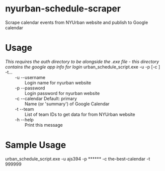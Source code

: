 # nyurban-schedule-scraper
Scrape calendar events from NYUrban website and publish to Google calendar

# Usage
*This requires the *auth* directory to be alongside the .exe file - this directory contains the google app info for login*
urban_schedule_script.exe -u <username> -p <password> [-c <calendarName>] -t... <teamId>  
&nbsp;&nbsp;&nbsp;&nbsp;&nbsp;&nbsp;&nbsp;&nbsp;-u --username  
&nbsp;&nbsp;&nbsp;&nbsp;&nbsp;&nbsp;&nbsp;&nbsp;&nbsp;&nbsp;&nbsp;&nbsp;&nbsp;&nbsp;&nbsp;&nbsp;Login name for nyurban website  
&nbsp;&nbsp;&nbsp;&nbsp;&nbsp;&nbsp;&nbsp;&nbsp;-p --password  
&nbsp;&nbsp;&nbsp;&nbsp;&nbsp;&nbsp;&nbsp;&nbsp;&nbsp;&nbsp;&nbsp;&nbsp;&nbsp;&nbsp;&nbsp;&nbsp;Login password for nyurban website  
&nbsp;&nbsp;&nbsp;&nbsp;&nbsp;&nbsp;&nbsp;&nbsp;-c --calendar   Default: primary  
&nbsp;&nbsp;&nbsp;&nbsp;&nbsp;&nbsp;&nbsp;&nbsp;&nbsp;&nbsp;&nbsp;&nbsp;&nbsp;&nbsp;&nbsp;&nbsp;Name (or 'summary') of Google Calendar  
&nbsp;&nbsp;&nbsp;&nbsp;&nbsp;&nbsp;&nbsp;&nbsp;-t --team  
&nbsp;&nbsp;&nbsp;&nbsp;&nbsp;&nbsp;&nbsp;&nbsp;&nbsp;&nbsp;&nbsp;&nbsp;&nbsp;&nbsp;&nbsp;&nbsp;List of team IDs to get data for from NYUrban website  
&nbsp;&nbsp;&nbsp;&nbsp;&nbsp;&nbsp;&nbsp;&nbsp;-h --help  
&nbsp;&nbsp;&nbsp;&nbsp;&nbsp;&nbsp;&nbsp;&nbsp;&nbsp;&nbsp;&nbsp;&nbsp;&nbsp;&nbsp;&nbsp;&nbsp;Print this message  

# Sample Usage
urban_schedule_script.exe -u ajs394 -p ****** -c the-best-calendar -t 999999
